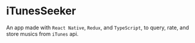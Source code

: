 # iTunesSeeker

An app made with `React Native`, `Redux`, and `TypeScript`, to query, rate, and store musics from `iTunes` api.
